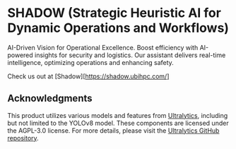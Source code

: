 # SHADOW (Strategic Heuristic AI for Dynamic Operations and Workflows)

AI-Driven Vision for Operational Excellence. Boost efficiency with AI-powered insights for security and logistics. Our assistant delivers real-time intelligence, optimizing operations and enhancing safety.

Check us out at [Shadow][https://shadow.ubihpc.com/]


## Acknowledgments
This product utilizes various models and features from [Ultralytics](https://ultralytics.com), including but not limited to the YOLOv8 model. These components are licensed under the AGPL-3.0 license. For more details, please visit the [Ultralytics GitHub repository](https://github.com/ultralytics/).
